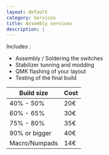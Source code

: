 ```yaml
---
layout: default
category: Services
title: Assembly services
description: |
---
```


Includes :

*  Assembly / Soldering the switches
*  Stabilizer tunning and modding
*  QMK flashing of your layout
*  Testing of the final build


| Build size | Cost | 
|------------|-------------|
| 40% - 50% | 20€ | 
| 60% - 65% | 30€ | 
| 75% - 80% | 35€ | 
| 90% or bigger| 40€ | 
| Macro/Numpads | 14€ | 